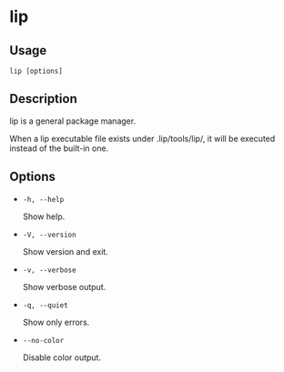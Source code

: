 # lip

## Usage

```shell
lip [options]
```

## Description

lip is a general package manager.

When a lip executable file exists under .lip/tools/lip/, it will be executed instead of the built-in one.

## Options

- `-h, --help`

  Show help.

- `-V, --version`

  Show version and exit.

- `-v, --verbose`

  Show verbose output.

- `-q, --quiet`

  Show only errors.

- `--no-color`

  Disable color output.
